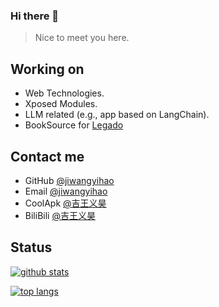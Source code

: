 ### Hi there 👋

> Nice to meet you here.
> 
## Working on
- Web Technologies.
- Xposed Modules.
- LLM related (e.g., app based on LangChain).
- BookSource for [Legado](https://github.com/gedoor/legado)

## Contact me
- GitHub [@jiwangyihao](https://github.com/jiwangyihao)
- Email [@jiwangyihao](mailto:jwyh@jwyihao.top)
- CoolApk [@吉王义昊](http://www.coolapk.com/u/1399429)
- BiliBili [@吉王义昊](https://space.bilibili.com/449671034)

## Status
[![github stats](https://github-readme-stats.vercel.app/api?username=jiwangyihao&show_icons=true)](https://github.com/jiwangyihao)

[![top langs](https://github-readme-stats.vercel.app/api/top-langs/?username=jiwangyihao&layout=compact)](https://github.com/jiwangyihao)

<!--
**jiwangyihao/jiwangyihao** is a ✨ _special_ ✨ repository because its `README.md` (this file) appears on your GitHub profile.

Here are some ideas to get you started:

- 🔭 I’m currently working on ...
- 🌱 I’m currently learning ...
- 👯 I’m looking to collaborate on ...
- 🤔 I’m looking for help with ...
- 💬 Ask me about ...
- 📫 How to reach me: ...
- 😄 Pronouns: ...
- ⚡ Fun fact: ...
-->
